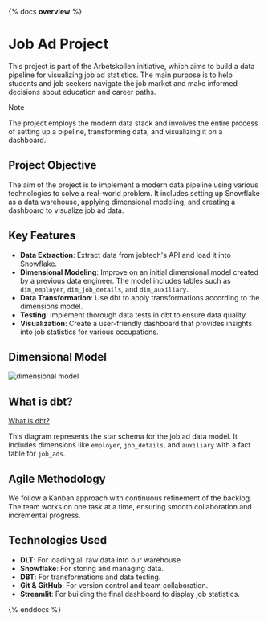 {% docs __overview__ %}

# Job Ad Project

This project is part of the Arbetskollen initiative, which aims to build a data pipeline for visualizing job ad statistics. The main purpose is to help students and job seekers navigate the job market and make informed decisions about education and career paths.

> [!NOTE]
> The project employs the modern data stack and involves the entire process of setting up a pipeline, transforming data, and visualizing it on a dashboard.

## Project Objective

The aim of the project is to implement a modern data pipeline using various technologies to solve a real-world problem. It includes setting up Snowflake as a data warehouse, applying dimensional modeling, and creating a dashboard to visualize job ad data.

## Key Features

- **Data Extraction**: Extract data from jobtech's API and load it into Snowflake.
- **Dimensional Modeling**: Improve on an initial dimensional model created by a previous data engineer. The model includes tables such as `dim_employer`, `dim_job_details`, and `dim_auxiliary`.
- **Data Transformation**: Use dbt to apply transformations according to the dimensions model.
- **Testing**: Implement thorough data tests in dbt to ensure data quality.
- **Visualization**: Create a user-friendly dashboard that provides insights into job statistics for various occupations.
  
## Dimensional Model 

![dimensional model](assets/dimension_model.png)

## What is dbt?
[What is dbt?](what_is_dbt.md)

This diagram represents the star schema for the job ad data model. It includes dimensions like `employer`, `job_details`, and `auxiliary` with a fact table for `job_ads`.

## Agile Methodology

We follow a Kanban approach with continuous refinement of the backlog. The team works on one task at a time, ensuring smooth collaboration and incremental progress.

## Technologies Used

- **DLT**: For loading all raw data into our warehouse
- **Snowflake**: For storing and managing data.
- **DBT**: For transformations and data testing.
- **Git & GitHub**: For version control and team collaboration.
- **Streamlit**: For building the final dashboard to display job statistics.

{% enddocs %}